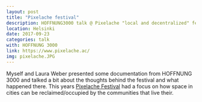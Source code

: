 ```yaml
---
layout: post
title: "Pixelache festival"
description: HOFFNUNG3000 talk @ Pixelache "local and decentralized" festival.
location: Helsinki
date: 2017-09-23
categories: talk
with: HOFFNUNG 3000
link: https://www.pixelache.ac/
img: pixelache.JPG
---
```


Myself and Laura Weber presented some documentation from HOFFNUNG 3000 and talked a bit about the thoughts behind the festival and what happened there. This years [Pixelache Festival](https://www.pixelache.ac/) had a focus on how space in cities can be reclaimed/occupied by the communities that live their. 